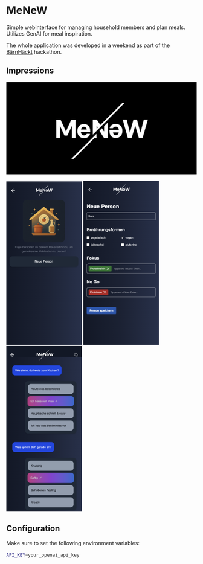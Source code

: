 # MeNeW 

Simple webinterface for managing household members and plan meals. Utilizes GenAI for meal inspiration.

The whole application was developed in a weekend as part of the [BärnHäckt](https://www.bernhackt.ch/) hackathon.


## Impressions

[![Watch the video](docs/preview.png)](./Screencast.mp4)


<img src="./docs/household.png" width="200" />
<img src="./docs/new_person.png" width="200" />
<img src="./docs/dialog.png" width="200" />



## Configuration

Make sure to set the following environment variables:

```bash
API_KEY=your_openai_api_key
```
